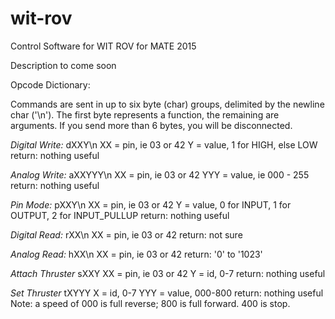 # wit-rov
Control Software for WIT ROV for MATE 2015

Description to come soon


Opcode Dictionary:

Commands are sent in up to six byte (char) groups, delimited by the newline char ('\n').
The first byte represents a function, the remaining are arguments. If you send more than 6 bytes, you will be disconnected.

*Digital Write:*
dXXY\n
XX = pin, ie 03 or 42
Y = value, 1 for HIGH, else LOW
return: nothing useful

*Analog Write:*
aXXYYY\n
XX = pin, ie 03 or 42
YYY = value, ie 000 - 255
return: nothing useful

*Pin Mode:*
pXXY\n
XX = pin, ie 03 or 42
Y = value, 0 for INPUT, 1 for OUTPUT, 2 for INPUT_PULLUP
return: nothing useful

*Digital Read:*
rXX\n
XX = pin, ie 03 or 42
return: not sure

*Analog Read:*
hXX\n
XX = pin, ie 03 or 42
return: '0' to '1023'

*Attach Thruster*
sXXY
XX = pin, ie 03 or 42
Y = id, 0-7
return: nothing useful

*Set Thruster*
tXYYY
X = id, 0-7
YYY = value, 000-800
return: nothing useful
Note: a speed of 000 is full reverse; 800 is full forward. 400 is stop.
